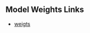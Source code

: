 ## Model Weights Links

- [weigts](https://drive.google.com/uc?id=<1AwPLts5-TtK79SQMd_FAvb-IshUrhss0>&export=download)

